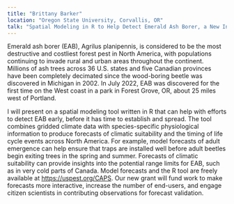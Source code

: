 ```yaml
---
title: "Brittany Barker" 
location: "Oregon State University, Corvallis, OR"
talk: "Spatial Modeling in R to Help Detect Emerald Ash Borer, a New Invader in the Pacific Northwest"
---
```


Emerald ash borer (EAB), Agrilus planipennis, is considered to be the most destructive and costliest forest pest in North America, with populations continuing to invade rural and urban areas throughout the continent. Millions of ash trees across 36 U.S. states and five Canadian provinces have been completely decimated since the wood-boring beetle was discovered in Michigan in 2002. In July 2022, EAB was discovered for the first time on the West coast in a park in Forest Grove, OR, about 25 miles west of Portland. 

I will present on a spatial modeling tool written in R that can help with efforts to detect EAB early, before it has time to establish and spread. The tool combines gridded climate data with species-specific physiological information to produce forecasts of climatic suitability and the timing of life cycle events across North America. For example, model forecasts of adult emergence can help ensure that traps are installed well before adult beetles begin exiting trees in the spring and summer. Forecasts of climatic suitability can provide insights into the potential range limits for EAB, such as in very cold parts of Canada. Model forecasts and the R tool are freely available at https://uspest.org/CAPS. Our new grant will fund work to make forecasts more interactive, increase the number of end-users, and engage citizen scientists in contributing observations for forecast validation.